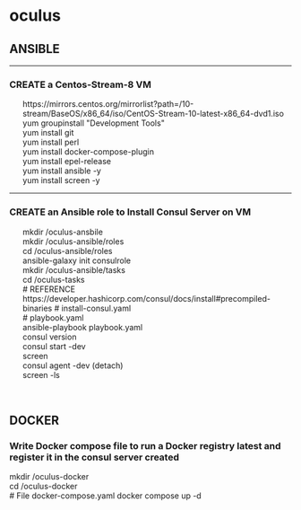 # oculus

<h2> ANSIBLE </h2> 
<hr> 

<h3> CREATE a Centos-Stream-8 VM </h3>

   <ul>
   https://mirrors.centos.org/mirrorlist?path=/10-stream/BaseOS/x86_64/iso/CentOS-Stream-10-latest-x86_64-dvd1.iso <br>
   yum groupinstall "Development Tools" <br>
   yum install git <br>
   yum install perl <br>
   yum install docker-compose-plugin <br>
   yum install epel-release <br>
   yum install ansible -y <br>
   yum install screen -y <br>
   </ul>
   <hr>

 <h3> CREATE an Ansible role to Install Consul Server on VM </h3>
   <ul>
   mkdir /oculus-ansbile<br>
   mkdir /oculus-ansible/roles<br>
   cd /oculus-ansible/roles<br>
   ansible-galaxy init consulrole<br>
   mkdir /oculus-ansible/tasks<br>
   cd /oculus-tasks<br>
   # REFERENCE https://developer.hashicorp.com/consul/docs/install#precompiled-binaries <be>
   # install-consul.yaml <br>
   # playbook.yaml  <br>
   ansible-playbook playbook.yaml <br>
   consul version <br>
   consul start -dev <br>
   screen <br>
     consul agent -dev (detach) <br>
   screen -ls <br>
   </ul>
   <br>
<h2>DOCKER</h2>

<h3>Write Docker compose file to run a Docker registry latest and register it in the consul server created </h3>
   mkdir /oculus-docker <br>
   cd /oculus-docker <br>
   # File docker-compose.yaml
   docker compose up -d
